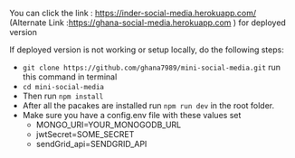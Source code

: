 You can click the link : https://inder-social-media.herokuapp.com/ (Alternate Link :https://ghana-social-media.herokuapp.com )  for deployed version

If deployed version is not working or setup locally, do the following steps:

 - `git clone https://github.com/ghana7989/mini-social-media.git` run this command in terminal
 - `cd mini-social-media`
 - Then run `npm install`
 - After all the pacakes are installed run `npm run dev` in the root folder.
 - Make sure you have a config.env file with these values set 
	 - MONGO_URI=YOUR_MONOGODB_URL
	 - jwtSecret=SOME_SECRET
	 - sendGrid_api=SENDGRID_API
